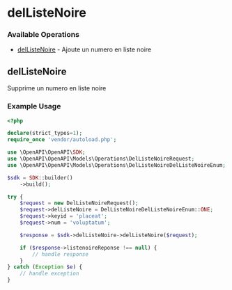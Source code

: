 # delListeNoire

### Available Operations

* [delListeNoire](#dellistenoire) - Ajoute un numero en liste noire

## delListeNoire

Supprime un numero en liste noire

### Example Usage

```php
<?php

declare(strict_types=1);
require_once 'vendor/autoload.php';

use \OpenAPI\OpenAPI\SDK;
use \OpenAPI\OpenAPI\Models\Operations\DelListeNoireRequest;
use \OpenAPI\OpenAPI\Models\Operations\DelListeNoireDelListeNoireEnum;

$sdk = SDK::builder()
    ->build();

try {
    $request = new DelListeNoireRequest();
    $request->delListeNoire = DelListeNoireDelListeNoireEnum::ONE;
    $request->keyid = 'placeat';
    $request->num = 'voluptatum';

    $response = $sdk->delListeNoire->delListeNoire($request);

    if ($response->listenoireReponse !== null) {
        // handle response
    }
} catch (Exception $e) {
    // handle exception
}
```
